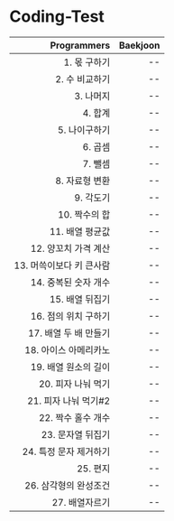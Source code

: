 # Coding-Test

|              Programmers | Baekjoon |
| -----------------------: | -------: |
|             1. 몫 구하기 |       -- |
|           2. 수 비교하기 |       -- |
|                3. 나머지 |       -- |
|                  4. 합계 |       -- |
|            5. 나이구하기 |       -- |
|                  6. 곱셈 |       -- |
|                  7. 뺄셈 |       -- |
|           8. 자료형 변환 |       -- |
|                9. 각도기 |       -- |
|            10. 짝수의 합 |       -- |
|          11. 배열 평균값 |       -- |
|     12. 양꼬치 가격 계산 |       -- |
| 13. 머쓱이보다 키 큰사람 |       -- |
|     14. 중복된 숫자 개수 |       -- |
|          15. 배열 뒤집기 |       -- |
|     16. 점의 위치 구하기 |       -- |
|    17. 배열 두 배 만들기 |       -- |
|    18. 아이스 아메리카노 |       -- |
|     19. 배열 원소의 길이 |       -- |
|       20. 피자 나눠 먹기 |       -- |
|     21. 피자 나눠 먹기#2 |       -- |
|       22. 짝수 홀수 개수 |       -- |
|        23. 문자열 뒤집기 |       -- |
|   24. 특정 문자 제거하기 |       -- |
|                 25. 편지 |       -- |
|    26. 삼각형의 완성조건 |       -- |
|           27. 배열자르기 |       -- |
